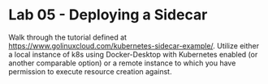 # Lab 05 - Deploying a Sidecar

Walk through the tutorial defined at https://www.golinuxcloud.com/kubernetes-sidecar-example/. Utilize either a local instance of k8s using Docker-Desktop with Kubernetes enabled (or another comparable option) or a remote instance to which you have permission to execute resource creation against.
